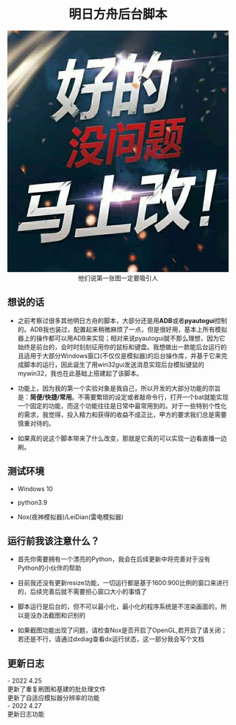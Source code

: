 <h1><div align=center>明日方舟后台脚本</div></h1>

<div align=center>
  <img src="https://github.com/ara-umi/ArkAuto/blob/main/READMEIMAGE/immediately.jpg" width=600 height=550></br>他们说第一张图一定要吸引人
  </div>
  

<h2>想说的话</h2>

- 之前考察过很多其他明日方舟的脚本，大部分还是用**ADB**或者**pyautogui**控制的。ADB我也装过，配置起来稍微麻烦了一点，但是很好用，基本上所有模拟器上的操作都可以用ADB来实现；相对来说pyautogui就不那么理想，因为它始终是前台的，会时时刻刻征用你的鼠标和键盘。我想做出一款能后台运行的且适用于大部分Windows窗口(不仅仅是模拟器)的后台操作库，并基于它来完成脚本的运行，因此诞生了用win32gui发送消息实现后台模拟键鼠的mywin32，我也在此基础上搭建起了该脚本。

- 功能上，因为我的第一个实验对象是我自己，所以开发的大部分功能的宗旨是：**简便/快捷/常用**。不需要繁琐的设定或者敲命令行，打开一个bat就能实现一个固定的功能，而这个功能往往是日常中最常用到的。对于一些特别个性化的需求，我觉得，投入精力和获得的收益不成正比，甲方的要求我们总是需要慎重对待的。

- 如果真的说这个脚本带来了什么改变，那就是它真的可以实现一边看直播一边刷。

<h2>测试环境</h2>

- Windows 10

- python3.9

- Nox(夜神模拟器)/LeiDian(雷电模拟器)

<h2>运行前我该注意什么？</h2>


- 首先你需要拥有一个漂亮的Python，我会在后续更新中将完善对于没有Python的小伙伴的帮助

- 目前我还没有更新resize功能，一切运行都是基于1600:900比例的窗口来进行的，后续完善后就不需要担心窗口大小的事情了

- 脚本运行是后台的，但不可以最小化，最小化的程序系统是不渲染画面的，所以是没办法截图和识别的

- 如果截图功能出现了问题，请检查Nox是否开启了OpenGL,若开启了请关闭；若还是不行，请通过dxdiag查看dx运行状态，这一部分我会写个文档

<h2>更新日志</h2>
- 2022 4.25</br>
更新了重复刷图和基建的批处理文件</br>
更新了自适应模拟器分辨率的功能</br>
- 2022 4.27</br>
更新日志功能</br>

